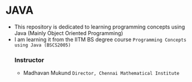 # JAVA
- This repository is dedicated to learning programming concepts using Java (Mainly Object Oriented Programming)
- I am learning it from the IITM BS degree course `Programming Concepts using Java (BSCS2005)`
  ### Instructor
  - Madhavan Mukund
 `Director, Chennai Mathematical Institute`
